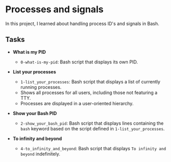# Processes and signals

In this project, I learned about handling process ID's and signals in Bash.

## Tasks

* **What is my PID**
  * `0-what-is-my-pid`: Bash script that displays its own PID.

* **List your processes**
  * `1-list_your_processes`: Bash script that displays a list of currently 
running processes.
  * Shows all processes for all users, including those not featuring a TTY.
  * Processes are displayed in a user-oriented hierarchy.

* **Show your Bash PID**
  * `2-show_your_bash_pid`: Bash script that displays lines containing the `bash` 
keyword based on the script defined in `1-list_your_processes`.

* **To infinity and beyond**
  * `4-to_infinity_and_beyond`: Bash script that displays `To infinity and 
beyond` indefinitely.
